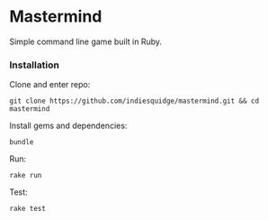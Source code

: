 # Mastermind

Simple command line game built in Ruby.


### Installation

Clone and enter repo:
```
git clone https://github.com/indiesquidge/mastermind.git && cd mastermind
```

Install gems and dependencies:
```
bundle
```

Run:
```
rake run
```

Test:
```
rake test
```
